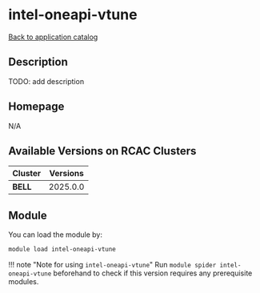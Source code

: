 # intel-oneapi-vtune

[Back to application catalog](../app_catalog.md)

## Description

TODO: add description

## Homepage

N/A

## Available Versions on RCAC Clusters

|Cluster|Versions|
|---|---|
**BELL**|2025.0.0

## Module

You can load the module by:

```bash
module load intel-oneapi-vtune
```

!!! note "Note for using `intel-oneapi-vtune`"
    Run `module spider intel-oneapi-vtune` beforehand to check if this version requires any prerequisite modules.
